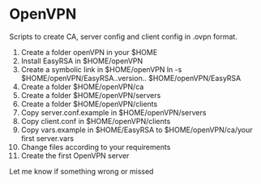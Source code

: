 # OpenVPN
Scripts to create CA, server config and client config in .ovpn format.
1) Create a folder openVPN in your $HOME
2) Install EasyRSA in $HOME/openVPN
3) Create a symbolic link in $HOME/openVPN ln -s $HOME/openVPN/EasyRSA..version.. $HOME/openVPN/EasyRSA
4) Create a folder $HOME/openVPN/ca
5) Create a folder $HOME/openVPN/servers
5) Create a folder $HOME/openVPN/clients
6) Copy server.conf.example in $HOME/openVPN/servers
7) Copy client.conf in $HOME/openVPN/clients
8) Copy vars.example in $HOME/EasyRSA to $HOME/openVPN/ca/your first server.vars
9) Change files according to your requirements
10) Create the first OpenVPN server

Let me know if something wrong or missed
